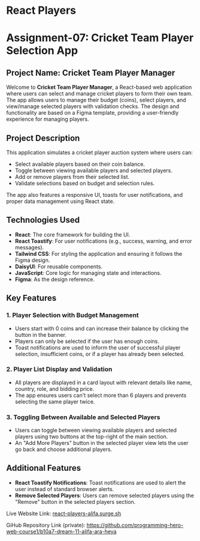 # React Players
# Assignment-07: Cricket Team Player Selection App

## Project Name: **Cricket Team Player Manager**

Welcome to **Cricket Team Player Manager**, a React-based web application where users can select and manage cricket players to form their own team. The app allows users to manage their budget (coins), select players, and view/manage selected players with validation checks. The design and functionality are based on a Figma template, providing a user-friendly experience for managing players.

## Project Description

This application simulates a cricket player auction system where users can:
- Select available players based on their coin balance.
- Toggle between viewing available players and selected players.
- Add or remove players from their selected list.
- Validate selections based on budget and selection rules.

The app also features a responsive UI, toasts for user notifications, and proper data management using React state.

## Technologies Used

- **React**: The core framework for building the UI.
- **React Toastify**: For user notifications (e.g., success, warning, and error messages).
- **Tailwind CSS**: For styling the application and ensuring it follows the Figma design.
- **DaisyUI**: For reusable components.
- **JavaScript**: Core logic for managing state and interactions.
- **Figma**: As the design reference.


## Key Features

### 1. **Player Selection with Budget Management**
   - Users start with 0 coins and can increase their balance by clicking the button in the banner.
   - Players can only be selected if the user has enough coins.
   - Toast notifications are used to inform the user of successful player selection, insufficient coins, or if a player has already been selected.

### 2. **Player List Display and Validation**
   - All players are displayed in a card layout with relevant details like name, country, role, and bidding price.
   - The app ensures users can't select more than 6 players and prevents selecting the same player twice.

### 3. **Toggling Between Available and Selected Players**
   - Users can toggle between viewing available players and selected players using two buttons at the top-right of the main section.
   - An "Add More Players" button in the selected player view lets the user go back and choose additional players.


## Additional Features

- **React Toastify Notifications**: Toast notifications are used to alert the user instead of standard browser alerts.
- **Remove Selected Players**: Users can remove selected players using the "Remove" button in the selected players section.


Live Website Link: [react-players-alifa.surge.sh](react-players-alifa.surge.sh)


GiHub Repository Link (private): https://github.com/programming-hero-web-course1/b10a7-dream-11-alifa-ara-heya
